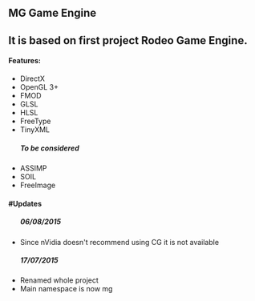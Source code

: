 MG Game Engine
-----------------------------
<h2>It is based on first project Rodeo Game Engine.</h2>
<h4>Features:</h4>
<ul>
<li>DirectX</li>
<li>OpenGL 3+</li>
<li>FMOD</li>
<li>GLSL</li>
<li>HLSL</li>
<li>FreeType</li>
<li>TinyXML</li>
<h5>To be considered</h5>
<li>ASSIMP</li>
<li>SOIL</li>
<li>FreeImage</li>
</ul>
<h4>#Updates</h4>
<ul>
<h5>06/08/2015</h5>
<li>Since nVidia doesn't recommend using CG it is not available</li>
<h5>17/07/2015</h5>
<li>Renamed whole project</li>
<li>Main namespace is now mg</li>
</ul>
